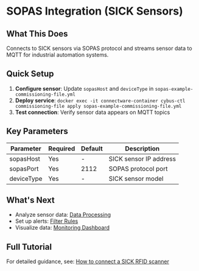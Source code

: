 # SOPAS Integration (SICK Sensors)

## What This Does
Connects to SICK sensors via SOPAS protocol and streams sensor data to MQTT for industrial automation systems.

## Quick Setup
1. **Configure sensor**: Update `sopasHost` and `deviceType` in `sopas-example-commissioning-file.yml`
2. **Deploy service**: `docker exec -it connectware-container cybus-ctl commissioning-file apply sopas-example-commissioning-file.yml`
3. **Test connection**: Verify sensor data appears on MQTT topics

## Key Parameters
| Parameter | Required | Default | Description |
|-----------|----------|---------|-------------|
| sopasHost | Yes | - | SICK sensor IP address |
| sopasPort | Yes | 2112 | SOPAS protocol port |
| deviceType | Yes | - | SICK sensor model |

## What's Next
- Analyze sensor data: [Data Processing](../../data-processing/01_transform/)
- Set up alerts: [Filter Rules](../../data-processing/02_filter/)
- Visualize data: [Monitoring Dashboard](../../monitoring/elasticsearch/)

## Full Tutorial
For detailed guidance, see: [How to connect a SICK RFID scanner](https://learn.cybus.io/lessons/how-to-connect-and-use-a-sick-rfid-scanner/)